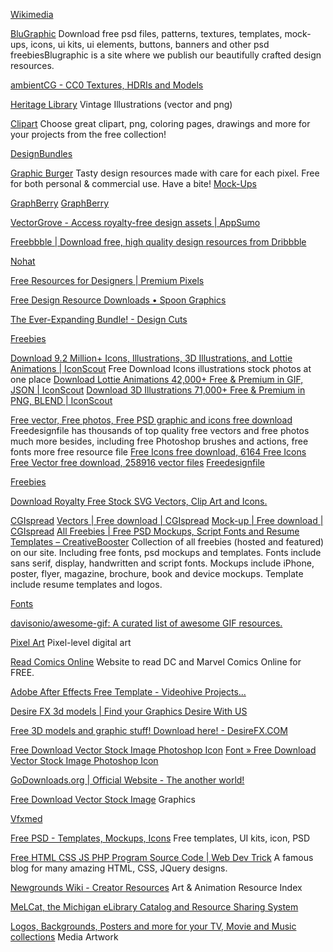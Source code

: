 
[Wikimedia](https://commons.m.wikimedia.org/wiki/Category:CC-Zero)

[BluGraphic](http://www.blugraphic.com/)
Download free psd files, patterns, textures, templates, mock-ups, icons, ui kits, ui elements, buttons, banners and other psd freebiesBlugraphic is a site where we publish our beautifully crafted design resources.

[ambientCG - CC0 Textures, HDRIs and Models](https://ambientcg.com/)

[Heritage Library](https://www.heritagetype.com/collections/free-vintage-illustrations)
Vintage Illustrations (vector and png)

[Clipart](https://www.clipart.email/)
Choose great clipart, png, coloring pages, drawings and more for your projects from the free collection!

[DesignBundles](https://designbundles.net/free-design-resources)

[Graphic Burger](https://graphicburger.com/)
Tasty design resources made with care for each pixel. Free for both personal & commercial use. Have a bite!
[Mock-Ups](https://graphicburger.com/mock-ups)

[GraphBerry](https://www.graphberry.com/)
[GraphBerry](http://www.graphberry.com/category/icons)

[VectorGrove - Access royalty-free design assets | AppSumo](https://appsumo.com/products/vectorgrove/)

[Freebbble | Download free, high quality design resources from Dribbble](https://freebbble.com/)

[Nohat](https://nohat.cc/)

[Free Resources for Designers | Premium Pixels](https://www.premiumpixels.com/)

[Free Design Resource Downloads • Spoon Graphics](https://blog.spoongraphics.co.uk/category/freebies)

[The Ever-Expanding Bundle! - Design Cuts](https://www.designcuts.com/the-ever-expanding-bundle/)

[Freebies](https://leosupply.co/shop/freebies)

[Download 9.2 Million+ Icons, Illustrations, 3D Illustrations, and Lottie Animations | IconScout](https://iconscout.com/)
Free Download Icons illustrations stock photos at one place
[Download Lottie Animations 42,000+ Free & Premium in GIF, JSON | IconScout](https://iconscout.com/lotties)
[Download 3D Illustrations 71,000+ Free & Premium in PNG, BLEND | IconScout](https://iconscout.com/3ds)

[Free vector, Free photos, Free PSD graphic and icons free download](https://freedesignfile.com/)
Freedesignfile has thousands of top quality free vectors and free photos much more besides, including free Photoshop brushes and actions, free fonts more free resource file
[Free Icons free download, 6164 Free Icons](https://freedesignfile.com/category/free-icons)
[Free Vector free download, 258916 vector files](https://freedesignfile.com/category/free-vector)
[Freedesignfile](https://freedesignfile.com/category/font)

[Freebies](https://craftwork.design/downloads/category/freebies/)

[Download Royalty Free Stock SVG Vectors, Clip Art and Icons.](https://vectorportal.com/)

[CGIspread](https://cgispread.com/)
[Vectors | Free download | CGIspread](https://cgispread.com/category/free-vectors)
[Mock-up | Free download | CGIspread](https://cgispread.com/category/mockup)
[All Freebies | Free PSD Mockups, Script Fonts and Resume Templates – CreativeBooster](https://creativebooster.net/collections/all-freebies)
Collection of all freebies (hosted and featured) on our site. Including free fonts, psd mockups and templates. Fonts include sans serif, display, handwritten and script fonts. Mockups include iPhone, poster, flyer, magazine, brochure, book and device mockups. Template include resume templates and logos.

[Fonts](https://github.com/brabadu/awesome-fonts)

[davisonio/awesome-gif: A curated list of awesome GIF resources.](https://github.com/davisonio/awesome-gif)

[Pixel Art](https://github.com/Siilwyn/awesome-pixel-art)
Pixel-level digital art

[Read Comics Online](https://readcomicsonline.ru/)
Website to read DC and Marvel Comics Online for FREE.

[Adobe After Effects Free Template - Videohive Projects...](https://gfxdownload.com/)

[Desire FX 3d models | Find your Graphics Desire With US](https://desirefx.me/)

[Free 3D models and graphic stuff! Download here! - DesireFX.COM](https://www.desirefx.com/)

[Free Download Vector Stock Image Photoshop Icon](https://graphicex.com/)
[Font » Free Download Vector Stock Image Photoshop Icon](https://graphicex.com/font/)

[GoDownloads.org | Official Website - The another world!](https://godownloads.org/)

[Free Download Vector Stock Image](https://argfx.co/)
Graphics

[Vfxmed](https://www.vfxmed.com/)

[Free PSD - Templates, Mockups, Icons](https://symu.co/freebies/templates-4/)
Free templates, UI kits, icon, PSD

[Free HTML CSS JS PHP Program Source Code | Web Dev Trick](https://webdevtrick.com/)
A famous blog for many amazing HTML, CSS, JQuery designs.

[Newgrounds Wiki - Creator Resources](https://www.newgrounds.com/wiki/creator-resources/)
Art & Animation Resource Index

[MeLCat, the Michigan eLibrary Catalog and Resource Sharing System](https://elibrary.mel.org/)

[Logos, Backgrounds, Posters and more for your TV, Movie and Music collections](https://fanart.tv/)
Media Artwork
